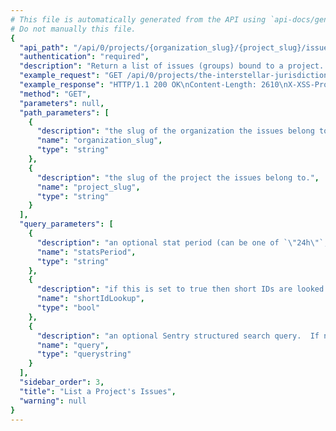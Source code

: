 ```yaml
---
# This file is automatically generated from the API using `api-docs/generate.py`
# Do not manually this file.
{
  "api_path": "/api/0/projects/{organization_slug}/{project_slug}/issues/", 
  "authentication": "required", 
  "description": "Return a list of issues (groups) bound to a project.  All parameters are\nsupplied as query string parameters.\n\nA default query of ``is:unresolved`` is applied. To return results\nwith other statuses send an new query value (i.e. ``?query=`` for all\nresults).\n\nThe ``statsPeriod`` parameter can be used to select the timeline\nstats which should be present. Possible values are: '' (disable),\n'24h', '14d'", 
  "example_request": "GET /api/0/projects/the-interstellar-jurisdiction/pump-station/issues/?statsPeriod=24h HTTP/1.1\nHost: sentry.io\nAuthorization: Bearer <token>", 
  "example_response": "HTTP/1.1 200 OK\nContent-Length: 2610\nX-XSS-Protection: 1; mode=block\nContent-Language: en\nX-Max-Hits: 1000\nVary: Accept-Language, Cookie\nX-Content-Type-Options: nosniff\nLink: <https://sentry.io/api/0/projects/the-interstellar-jurisdiction/pump-station/issues/?statsPeriod=24h&cursor=1541539196000:0:1>; rel=\"previous\"; results=\"false\"; cursor=\"1541539196000:0:1\", <https://sentry.io/api/0/projects/the-interstellar-jurisdiction/pump-station/issues/?statsPeriod=24h&cursor=1541539195000:1:0>; rel=\"next\"; results=\"false\"; cursor=\"1541539195000:1:0\"\nX-Hits: 2\nAllow: GET, PUT, DELETE, HEAD, OPTIONS\nX-Frame-Options: deny\nContent-Type: application/json\n\n[\n  {\n    \"annotations\": [], \n    \"assignedTo\": null, \n    \"count\": \"1\", \n    \"culprit\": \"io.sentry.example.ApiRequest in perform\", \n    \"firstSeen\": \"2018-11-06T21:19:56Z\", \n    \"hasSeen\": false, \n    \"id\": \"2\", \n    \"isBookmarked\": false, \n    \"isPublic\": false, \n    \"isSubscribed\": true, \n    \"lastSeen\": \"2018-11-06T21:19:56Z\", \n    \"level\": \"error\", \n    \"logger\": null, \n    \"metadata\": {\n      \"filename\": \"ApiRequest.java\", \n      \"type\": \"ApiException\", \n      \"value\": \"Authentication failed, token expired!\"\n    }, \n    \"numComments\": 0, \n    \"permalink\": \"https://sentry.io/the-interstellar-jurisdiction/pump-station/issues/2/\", \n    \"project\": {\n      \"id\": \"2\", \n      \"name\": \"Pump Station\", \n      \"slug\": \"pump-station\"\n    }, \n    \"shareId\": null, \n    \"shortId\": \"PUMP-STATION-2\", \n    \"stats\": {\n      \"24h\": [\n        [\n          1541455200.0, \n          604\n        ], \n        [\n          1541458800.0, \n          369\n        ], \n        [\n          1541462400.0, \n          319\n        ], \n        [\n          1541466000.0, \n          605\n        ], \n        [\n          1541469600.0, \n          213\n        ], \n        [\n          1541473200.0, \n          270\n        ], \n        [\n          1541476800.0, \n          111\n        ], \n        [\n          1541480400.0, \n          527\n        ], \n        [\n          1541484000.0, \n          295\n        ], \n        [\n          1541487600.0, \n          853\n        ], \n        [\n          1541491200.0, \n          180\n        ], \n        [\n          1541494800.0, \n          164\n        ], \n        [\n          1541498400.0, \n          832\n        ], \n        [\n          1541502000.0, \n          642\n        ], \n        [\n          1541505600.0, \n          621\n        ], \n        [\n          1541509200.0, \n          384\n        ], \n        [\n          1541512800.0, \n          597\n        ], \n        [\n          1541516400.0, \n          294\n        ], \n        [\n          1541520000.0, \n          350\n        ], \n        [\n          1541523600.0, \n          340\n        ], \n        [\n          1541527200.0, \n          835\n        ], \n        [\n          1541530800.0, \n          506\n        ], \n        [\n          1541534400.0, \n          161\n        ], \n        [\n          1541538000.0, \n          498\n        ]\n      ]\n    }, \n    \"status\": \"unresolved\", \n    \"statusDetails\": {}, \n    \"subscriptionDetails\": null, \n    \"title\": \"ApiException: Authentication failed, token expired!\", \n    \"type\": \"error\", \n    \"userCount\": 0\n  }, \n  {\n    \"annotations\": [], \n    \"assignedTo\": null, \n    \"count\": \"1\", \n    \"culprit\": \"raven.scripts.runner in main\", \n    \"firstSeen\": \"2018-11-06T21:19:55Z\", \n    \"hasSeen\": false, \n    \"id\": \"1\", \n    \"isBookmarked\": false, \n    \"isPublic\": false, \n    \"isSubscribed\": true, \n    \"lastSeen\": \"2018-11-06T21:19:55Z\", \n    \"level\": \"error\", \n    \"logger\": null, \n    \"metadata\": {\n      \"title\": \"This is an example Python exception\"\n    }, \n    \"numComments\": 0, \n    \"permalink\": \"https://sentry.io/the-interstellar-jurisdiction/pump-station/issues/1/\", \n    \"project\": {\n      \"id\": \"2\", \n      \"name\": \"Pump Station\", \n      \"slug\": \"pump-station\"\n    }, \n    \"shareId\": null, \n    \"shortId\": \"PUMP-STATION-1\", \n    \"stats\": {\n      \"24h\": [\n        [\n          1541455200.0, \n          473\n        ], \n        [\n          1541458800.0, \n          914\n        ], \n        [\n          1541462400.0, \n          991\n        ], \n        [\n          1541466000.0, \n          925\n        ], \n        [\n          1541469600.0, \n          881\n        ], \n        [\n          1541473200.0, \n          182\n        ], \n        [\n          1541476800.0, \n          490\n        ], \n        [\n          1541480400.0, \n          820\n        ], \n        [\n          1541484000.0, \n          322\n        ], \n        [\n          1541487600.0, \n          836\n        ], \n        [\n          1541491200.0, \n          565\n        ], \n        [\n          1541494800.0, \n          758\n        ], \n        [\n          1541498400.0, \n          880\n        ], \n        [\n          1541502000.0, \n          677\n        ], \n        [\n          1541505600.0, \n          381\n        ], \n        [\n          1541509200.0, \n          814\n        ], \n        [\n          1541512800.0, \n          329\n        ], \n        [\n          1541516400.0, \n          446\n        ], \n        [\n          1541520000.0, \n          731\n        ], \n        [\n          1541523600.0, \n          111\n        ], \n        [\n          1541527200.0, \n          926\n        ], \n        [\n          1541530800.0, \n          772\n        ], \n        [\n          1541534400.0, \n          400\n        ], \n        [\n          1541538000.0, \n          943\n        ]\n      ]\n    }, \n    \"status\": \"unresolved\", \n    \"statusDetails\": {}, \n    \"subscriptionDetails\": null, \n    \"title\": \"This is an example Python exception\", \n    \"type\": \"default\", \n    \"userCount\": 0\n  }\n]", 
  "method": "GET", 
  "parameters": null, 
  "path_parameters": [
    {
      "description": "the slug of the organization the issues belong to.", 
      "name": "organization_slug", 
      "type": "string"
    }, 
    {
      "description": "the slug of the project the issues belong to.", 
      "name": "project_slug", 
      "type": "string"
    }
  ], 
  "query_parameters": [
    {
      "description": "an optional stat period (can be one of `\"24h\"`, `\"14d\"`, and `\"\"`).", 
      "name": "statsPeriod", 
      "type": "string"
    }, 
    {
      "description": "if this is set to true then short IDs are looked up by this function as well.  This can cause the return value of the function to return an event issue of a different project which is why this is an opt-in. Set to 1 to enable.", 
      "name": "shortIdLookup", 
      "type": "bool"
    }, 
    {
      "description": "an optional Sentry structured search query.  If not provided an implied `\"is:unresolved\"` is assumed.)", 
      "name": "query", 
      "type": "querystring"
    }
  ], 
  "sidebar_order": 3, 
  "title": "List a Project's Issues", 
  "warning": null
}
---
```


